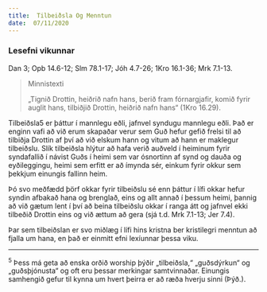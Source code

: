 ```yaml
---
title:  Tilbeiðsla Og Menntun
date:  07/11/2020
---
```


### Lesefni vikunnar
Dan 3; Opb 14.6-12; Slm 78.1-17; Jóh 4.7-26; 1Kro 16.1-36; Mrk 7.1-13.

> <p>Minnistexti</p>
> „Tignið Drottin, heiðrið nafn hans, berið fram fórnargjafir, komið fyrir auglit hans, tilbiðjið Drottin, heiðrið nafn hans“ (1Kro 16.29).

Tilbeiðsla5 er þáttur í mannlegu eðli, jafnvel syndugu mannlegu eðli. Það er enginn vafi að við erum skapaðar verur sem Guð hefur gefið frelsi til að tilbiðja Drottin af því að við elskum hann og vitum að hann er maklegur tilbeiðslu. Slík tilbeiðsla hlýtur að hafa verið auðveld í heiminum fyrir syndafallið í návist Guðs í heimi sem var ósnortinn af synd og dauða og eyðileggingu, heimi sem erfitt er að ímynda sér, einkum fyrir okkur sem þekkjum einungis fallinn heim.

Þó svo meðfædd þörf okkar fyrir tilbeiðslu sé enn þáttur í lífi okkar hefur syndin afbakað hana og brenglað, eins og allt annað í þessum heimi, þannig að við gætum lent í því að beina tilbeiðslu okkar í ranga átt og jafnvel ekki tilbeðið Drottin eins og við ættum að gera (sjá t.d. Mrk 7.1-13; Jer 7.4).

Þar sem tilbeiðslan er svo miðlæg í lífi hins kristna ber kristilegri menntun að fjalla um hana, en það er einmitt efni lexíunnar þessa viku.

---

<sup>5</sup> Þess má geta að enska orðið worship þýðir „tilbeiðsla,“ „guðsdýrkun“ og „guðsþjónusta“ og oft eru þessar merkingar samtvinnaðar. Einungis samhengið gefur til kynna um hvert þeirra er að ræða hverju sinni (Þýð.).